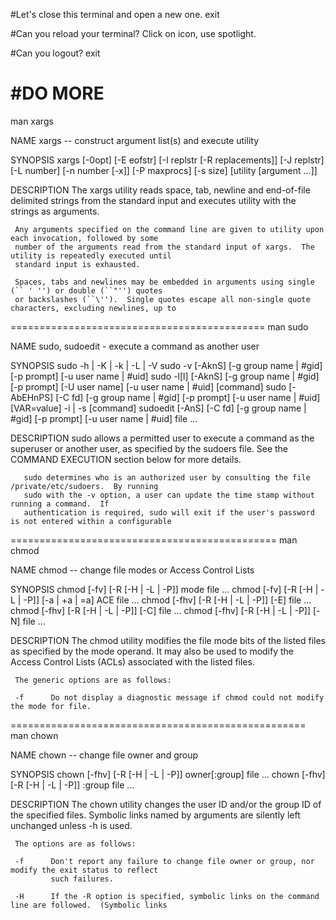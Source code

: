

#Let's close this terminal and open a new one.
  exit
  
#Can you reload your terminal?
Click on icon, use spotlight.

#Can you logout?
exit

#DO MORE
=========================================
  man xargs

NAME
     xargs -- construct argument list(s) and execute utility

SYNOPSIS
     xargs [-0opt] [-E eofstr] [-I replstr [-R replacements]] [-J replstr] [-L number] [-n number [-x]]
           [-P maxprocs] [-s size] [utility [argument ...]]

DESCRIPTION
     The xargs utility reads space, tab, newline and end-of-file delimited strings from the standard input
     and executes utility with the strings as arguments.

     Any arguments specified on the command line are given to utility upon each invocation, followed by some
     number of the arguments read from the standard input of xargs.  The utility is repeatedly executed until
     standard input is exhausted.

     Spaces, tabs and newlines may be embedded in arguments using single (`` ' '') or double (``"'') quotes
     or backslashes (``\'').  Single quotes escape all non-single quote characters, excluding newlines, up to
     
============================================
  man sudo

NAME
       sudo, sudoedit - execute a command as another user

SYNOPSIS
       sudo -h | -K | -k | -L | -V
       sudo -v [-AknS] [-g group name | #gid] [-p prompt] [-u user name | #uid]
       sudo -l[l] [-AknS] [-g group name | #gid] [-p prompt] [-U user name] [-u user name | #uid] [command]
       sudo [-AbEHnPS] [-C fd] [-g group name | #gid] [-p prompt] [-u user name | #uid] [VAR=value] -i | -s
            [command]
       sudoedit [-AnS] [-C fd] [-g group name | #gid] [-p prompt] [-u user name | #uid] file ...

DESCRIPTION
       sudo allows a permitted user to execute a command as the superuser or another user, as specified by
       the sudoers file.  See the COMMAND EXECUTION section below for more details.

       sudo determines who is an authorized user by consulting the file /private/etc/sudoers.  By running
       sudo with the -v option, a user can update the time stamp without running a command.  If
       authentication is required, sudo will exit if the user's password is not entered within a configurable
       
==============================================
  man chmod
  
NAME
     chmod -- change file modes or Access Control Lists

SYNOPSIS
     chmod [-fv] [-R [-H | -L | -P]] mode file ...
     chmod [-fv] [-R [-H | -L | -P]] [-a | +a | =a] ACE file ...
     chmod [-fhv] [-R [-H | -L | -P]] [-E] file ...
     chmod [-fhv] [-R [-H | -L | -P]] [-C] file ...
     chmod [-fhv] [-R [-H | -L | -P]] [-N] file ...

DESCRIPTION
     The chmod utility modifies the file mode bits of the listed files as specified by the mode operand. It
     may also be used to modify the Access Control Lists (ACLs) associated with the listed files.

     The generic options are as follows:

     -f      Do not display a diagnostic message if chmod could not modify the mode for file.
     
===================================================
  man chown
  
NAME
     chown -- change file owner and group

SYNOPSIS
     chown [-fhv] [-R [-H | -L | -P]] owner[:group] file ...
     chown [-fhv] [-R [-H | -L | -P]] :group file ...

DESCRIPTION
     The chown utility changes the user ID and/or the group ID of the specified files.  Symbolic links named
     by arguments are silently left unchanged unless -h is used.

     The options are as follows:

     -f      Don't report any failure to change file owner or group, nor modify the exit status to reflect
             such failures.

     -H      If the -R option is specified, symbolic links on the command line are followed.  (Symbolic links
